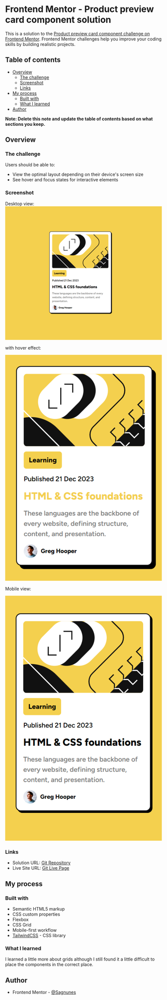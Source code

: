 # Frontend Mentor - Product preview card component solution

This is a solution to
the [Product preview card component challenge on Frontend Mentor](https://www.frontendmentor.io/challenges/product-preview-card-component-GO7UmttRfa).
Frontend Mentor challenges help you improve your coding skills by building realistic projects.

## Table of contents

- [Overview](#overview)
    - [The challenge](#the-challenge)
    - [Screenshot](#screenshot)
    - [Links](#links)
- [My process](#my-process)
    - [Built with](#built-with)
    - [What I learned](#what-i-learned)
- [Author](#author)

**Note: Delete this note and update the table of contents based on what sections you keep.**

## Overview

### The challenge

Users should be able to:

- View the optimal layout depending on their device's screen size
- See hover and focus states for interactive elements

### Screenshot
Desktop view:
![desktop.png](design%2Fscreenshots%2Fdesktop.png)


with hover effect:

![hover_effect.png](design%2Fscreenshots%2Fhover_effect.png)


Mobile view:

![mobile.png](design%2Fscreenshots%2Fmobile.png)

### Links

- Solution URL: [Git Repository](https://github.com/Sagnunes/frontend-blogPreviewCard.git)
- Live Site URL: [Git Live Page](https://github.com/Sagnunes/frontend-blogPreviewCard/src/index.html)

## My process

### Built with

- Semantic HTML5 markup
- CSS custom properties
- Flexbox
- CSS Grid
- Mobile-first workflow
- [TailwindCSS](https://tailwindcss.com/) - CSS library

### What I learned

I learned a little more about grids although I still found it a little difficult to place the components in the correct
place.

## Author

- Frontend Mentor - [@Sagnunes](https://www.frontendmentor.io/profile/Sagnunes)
